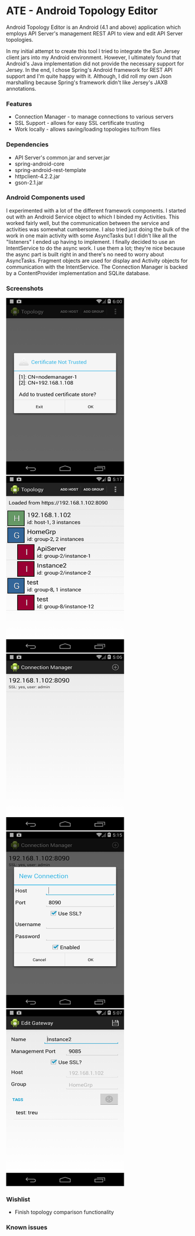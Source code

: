 ATE - Android Topology Editor
===

Android Topology Editor is an Android (4.1 and above) application which employs API Server's management REST API to view and edit API Server topologies.

In my initial attempt to create this tool I tried to integrate the Sun Jersey client jars into my Android environment. 
However, I ultimately found that Android's Java implementation did not provide the necessary support for Jersey. In the end,
I chose Spring's Android framework for REST API support and I'm quite happy with it. Although, I did roll my own Json marshalling 
because Spring's framework didn't like Jersey's JAXB annotations.

### Features ###

* Connection Manager - to manage connections to various servers
* SSL Support - allows for easy SSL certificate trusting
* Work locally - allows saving/loading topologies to/from files

### Dependencies ###
* API Server's common.jar and server.jar
* spring-android-core 
* spring-android-rest-template
* httpclient-4.2.2.jar
* gson-2.1.jar

### Android Components used ###
I experimented with a lot of the different framework components. I started out with an Android Service object to which I binded my Activities.
This worked fairly well, but the communication between the service and activities was somewhat cumbersome. I also tried just doing the bulk
of the work in one main activity with some AsyncTasks but I didn't like all the "listeners" I ended up having to implement.
I finally decided to use an IntentService to do the async work. I use them a lot; they're nice because the async part is built right in and 
there's no need to worry about AsyncTasks. Fragment objects are used for display and Activity objects for communication with the IntentService. 
The Connection Manager is backed by a ContentProvider implementation and SQLite database.

### Screenshots ###

<img src="res/raw/cert_not_trusted.png" alt="Certificate not trusted" title="Certificate not trusted" height="480px" width="320px"/>&nbsp;
<img src="res/raw/topology_activity.png" alt="Topology Activity" title="Topology Activity" height="480px" width="320px"/>&nbsp;
<img src="res/raw/connection_mgr.png" alt="Connection Manager" title="Connection Manager" height="480px" width="320px"/>&nbsp;
<img src="res/raw/new_connection.png" alt="New Connection" title="New Connection" height="480px" width="320px"/>&nbsp;
<img src="res/raw/edit_gateway.png" alt="Edit Gateway" title="Edit Gateway" height="480px" width="320px"/>&nbsp;

### Wishlist ###
* Finish topology comparison functionality

### Known issues ###
